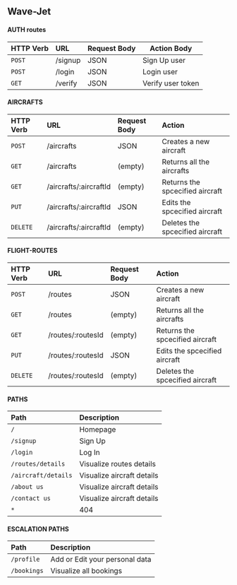 ## Wave-Jet
#### AUTH routes

| HTTP Verb | URL     | Request Body                | Action Body                |
| :-------- | :------- | :------------------------- | -------
| `POST` | /signup | JSON | Sign Up user             |
| `POST` | /login | JSON | Login user           |
| `GET` | /verify | JSON | Verify user token          |


#### AIRCRAFTS 

| HTTP Verb| URL   |  Request Body             | Action
| :-------- | :------- | :------------ | :------------- | 
| `POST` | /aircrafts| JSON| Creates a new aircraft | 
| `GET`| /aircrafts| (empty)| Returns all the aircrafts| 
| `GET`| /aircrafts/:aircraftId| (empty)| Returns the spcecified aircraft| 
| `PUT`| /aircrafts/:aircraftId| JSON| Edits the spcecified aircraft| 
| `DELETE`| /aircrafts/:aircraftId | (empty)| Deletes the spcecified aircraft |

#### FLIGHT-ROUTES 

| HTTP Verb| URL   |  Request Body             | Action
| :-------- | :------- | :------------ | :------------- | 
| `POST` | /routes| JSON| Creates a new aircraft | 
| `GET`| /routes| (empty)| Returns all the aircrafts| 
| `GET`| /routes/:routesId| (empty)| Returns the spcecified aircraft| 
| `PUT`| /routes/:routesId| JSON| Edits the spcecified aircraft| 
| `DELETE`| /routes/:routesId | (empty)| Deletes the spcecified aircraft |


#### PATHS
| Path| Description  | 
| :-------- | :------- | 
| `/`| Homepage|
| `/signup`| Sign Up| 
|`/login`| Log In| 
| `/routes/details` | Visualize routes details |
| `/aircraft/details` | Visualize aircraft details |
| `/about us` | Visualize aircraft details |
| `/contact us` | Visualize aircraft details |
| `*` | 404 |



#### ESCALATION PATHS
| Path| Description  | 
| :-------- | :------- | 
|`/profile`| Add or Edit your personal data|
|`/bookings`| Visualize all bookings|


